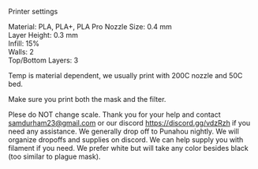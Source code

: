 
Printer settings

Material: PLA, PLA+, PLA Pro
Nozzle Size: 0.4 mm\
Layer Height: 0.3 mm\
Infill: 15%  
Walls: 2\
Top/Bottom Layers: 3  

Temp is material dependent, we usually print with 200C nozzle and 50C bed.

Make sure you print both the mask and the filter.

Plese do NOT change scale.  Thank you for your help and contact samdurham23@gmail.com or our discord https://discord.gg/vdzRzh if you need any assistance.  We generally drop off to Punahou nightly.  We will organize dropoffs and supplies on discord.  We can help supply you with filament if you need.  We prefer white but will take any color besides black (too similar to plague mask).

